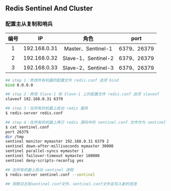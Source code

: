 ## Redis Sentinel And Cluster

### 配置主从复制和哨兵

| 编号 | IP           | 角色 | port |
| :--: | :----------: | :--: | :--: |
| 1 | 192.168.0.31 | Master、Sentinel-1 | 6379、26379 |
| 2 | 192.168.0.32 | Slave-1、Sentinel-2 | 6379、26379 |
| 3 | 192.168.0.33 | Slave-2、Sentinel-3 | 6379、26379 |

```bash
## step 1：修改所有机器的配置文件 redis.conf 选项 bind
bind 0.0.0.0

## step 2：修改 Slave-1 和 Slave-1 上的配置文件 redis.conf 选项 slaveof
slaveof 192.168.0.31 6379

## step 3：在所有的机器上启动 redis 服务
$ redis-server redis.conf

## step 4：在所有的机器上拷贝 redis 源码中的 sentinel.conf 文件作为 sentinel 进程的配置文件，并且需要保证运行 sentinel 的进程的用户具有写入 sentinel.conf 文件的权限，sentinel 进程启动后会向配置文件中写入一些信息
$ cat sentinel.conf
port 26379
dir /tmp
sentinel monitor mymaster 192.168.0.31 6379 2
sentinel down-after-milliseconds mymaster 30000
sentinel parallel-syncs mymaster 1
sentinel failover-timeout mymaster 180000
sentinel deny-scripts-reconfig yes

## 在所有机器上启动 sentinel 进程
$ redis-server sentinel.conf --sentinel

## 观察日志和sentinel.conf文件，sentinel.conf文件会写入新的信息

```

